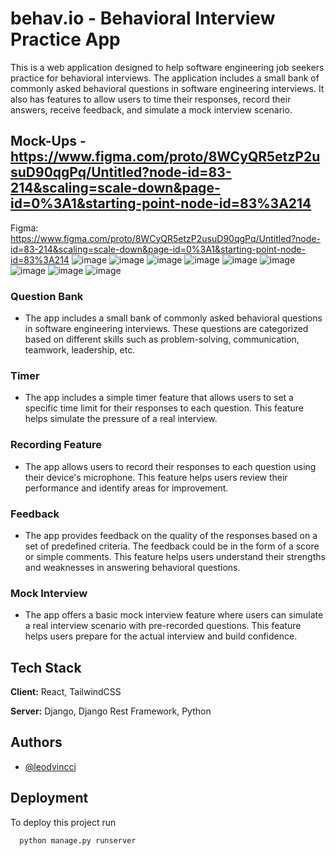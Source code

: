 
# behav.io - Behavioral Interview Practice App
This is a web application designed to help software engineering job seekers practice for behavioral interviews. The application includes a small bank of commonly asked behavioral questions in software engineering interviews. It also has features to allow users to time their responses, record their answers, receive feedback, and simulate a mock interview scenario.


## Mock-Ups - https://www.figma.com/proto/8WCyQR5etzP2usuD90qgPq/Untitled?node-id=83-214&scaling=scale-down&page-id=0%3A1&starting-point-node-id=83%3A214
Figma: https://www.figma.com/proto/8WCyQR5etzP2usuD90qgPq/Untitled?node-id=83-214&scaling=scale-down&page-id=0%3A1&starting-point-node-id=83%3A214
![image](https://user-images.githubusercontent.com/90817505/235760666-797a677e-ccb1-42c4-a39e-a4ae11ce68c3.png)
![image](https://user-images.githubusercontent.com/90817505/235760686-2bc2b7f0-b354-4037-ac5b-84ee92123bd8.png)
![image](https://user-images.githubusercontent.com/90817505/235760710-4bff7255-3473-46ad-b387-aa0eb7316b3d.png)
![image](https://user-images.githubusercontent.com/90817505/235760755-9fd8e912-9100-47b4-8ea0-3bde5151302a.png)
![image](https://user-images.githubusercontent.com/90817505/235760780-a40bb7d6-2269-47dd-a324-e7eb2260e71f.png)
![image](https://user-images.githubusercontent.com/90817505/235760841-547586e4-8fe6-4923-a608-939a07d7ab01.png)
![image](https://user-images.githubusercontent.com/90817505/235760871-3d0de1cd-7406-4b57-b7de-19aa8a7f9efa.png)
![image](https://user-images.githubusercontent.com/90817505/235760899-411160a9-c88e-46bc-9793-18727fdaf53e.png)
![image](https://user-images.githubusercontent.com/90817505/235760939-0c224d0e-c340-4fa8-8a14-99484a91f813.png)


### Question Bank
- The app includes a small bank of commonly asked behavioral questions in software engineering interviews. These questions are categorized based on different skills such as problem-solving, communication, teamwork, leadership, etc.

### Timer
- The app includes a simple timer feature that allows users to set a specific time limit for their responses to each question. This feature helps simulate the pressure of a real interview.

### Recording Feature
- The app allows users to record their responses to each question using their device's microphone. This feature helps users review their performance and identify areas for improvement.

### Feedback
- The app provides feedback on the quality of the responses based on a set of predefined criteria. The feedback could be in the form of a score or simple comments. This feature helps users understand their strengths and weaknesses in answering behavioral questions.

### Mock Interview
- The app offers a basic mock interview feature where users can simulate a real interview scenario with pre-recorded questions. This feature helps users prepare for the actual interview and build confidence.



## Tech Stack

**Client:** React, TailwindCSS

**Server:** Django, Django Rest Framework, Python


## Authors

- [@leodvincci](https://www.github.com/leodvincci)


## Deployment

To deploy this project run

```bash
  python manage.py runserver
```

